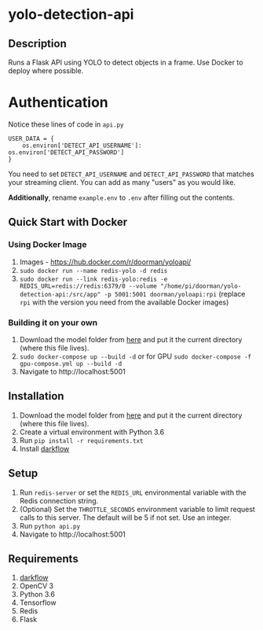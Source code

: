 # yolo-detection-api 

## Description
Runs a Flask API using YOLO to detect objects in a frame. Use Docker to deploy where possible.


# Authentication

Notice these lines of code in `api.py`

```
USER_DATA = {
    os.environ['DETECT_API_USERNAME']: os.environ['DETECT_API_PASSWORD']
}
```

You need to set `DETECT_API_USERNAME` and `DETECT_API_PASSWORD` that matches your streaming client. You can add as many "users" as you would like.

**Additionally**, rename `example.env` to `.env` after filling out the contents. 



## Quick Start with Docker

### Using Docker Image
1. Images - https://hub.docker.com/r/doorman/yoloapi/
1. `sudo docker run --name redis-yolo -d redis` 
1. `sudo docker run --link redis-yolo:redis -e REDIS_URL=redis://redis:6379/0 --volume "/home/pi/doorman/yolo-detection-api:/src/app" -p 5001:5001 doorman/yoloapi:rpi` (replace `rpi` with the version you need from the available Docker images)

### Building it on your own
1. Download the model folder from [here](https://drive.google.com/open?id=1NYtW4w2EjasFzvNQt_J6jduWeNWUIxyQ) and put it the current directory (where this file lives).
1. `sudo docker-compose up --build -d` or for GPU `sudo docker-compose -f gpu-compose.yml up --build -d`
1. Navigate to http://localhost:5001

## Installation
1. Download the model folder from [here](https://drive.google.com/open?id=1NYtW4w2EjasFzvNQt_J6jduWeNWUIxyQ) and put it the current directory (where this file lives).
2. Create a virtual environment with Python 3.6
3. Run `pip install -r requirements.txt`
4. Install [darkflow](https://github.com/thtrieu/darkflow)

## Setup
1. Run `redis-server` or set the `REDIS_URL` environmental variable with the Redis connection string.
1. (Optional) Set the `THROTTLE_SECONDS` environment variable to limit request calls to this server. The default will be 5 if not set. Use an integer.
1. Run `python api.py` 
1. Navigate to http://localhost:5001
 

## Requirements
1. [darkflow](https://github.com/thtrieu/darkflow)
1. OpenCV 3
1. Python 3.6
1. Tensorflow
1. Redis
1. Flask